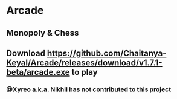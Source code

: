 # Arcade

## Monopoly & Chess

## Download <https://github.com/Chaitanya-Keyal/Arcade/releases/download/v1.7.1-beta/arcade.exe> to play

### @Xyreo a.k.a. Nikhil has not contributed to this project

